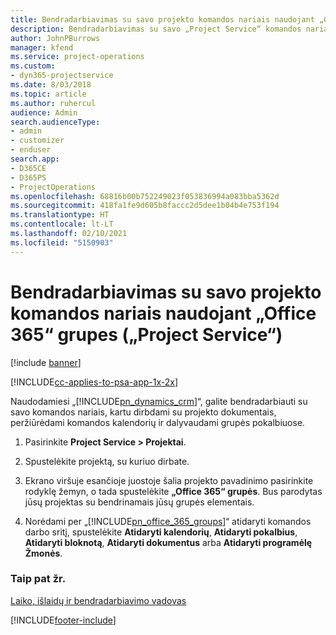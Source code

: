 ```yaml
---
title: Bendradarbiavimas su savo projekto komandos nariais naudojant „Office 365“ grupes
description: Bendradarbiavimas su savo „Project Service“ komandos nariais naudojant „Office 365“ grupes
author: JohnPBurrows
manager: kfend
ms.service: project-operations
ms.custom:
- dyn365-projectservice
ms.date: 8/03/2018
ms.topic: article
ms.author: ruhercul
audience: Admin
search.audienceType:
- admin
- customizer
- enduser
search.app:
- D365CE
- D365PS
- ProjectOperations
ms.openlocfilehash: 68816b00b752249023f053836994a083bba5362d
ms.sourcegitcommit: 418fa1fe9d605b8faccc2d5dee1b04b4e753f194
ms.translationtype: HT
ms.contentlocale: lt-LT
ms.lasthandoff: 02/10/2021
ms.locfileid: "5150903"
---
```

# <a name="collaborate-with-your-project-team-members-with-office-365-groups-project-service"></a>Bendradarbiavimas su savo projekto komandos nariais naudojant „Office 365“ grupes („Project Service“)

[!include [banner](../includes/psa-now-project-operations.md)]

[!INCLUDE[cc-applies-to-psa-app-1x-2x](../includes/cc-applies-to-psa-app-1x-2x.md)]

Naudodamiesi „[!INCLUDE[pn_dynamics_crm](../includes/pn-dynamics-crm.md)]“, galite bendradarbiauti su savo komandos nariais, kartu dirbdami su projekto dokumentais, peržiūrėdami komandos kalendorių ir dalyvaudami grupės pokalbiuose.  
  
1. Pasirinkite **Project Service > Projektai**.  
  
2. Spustelėkite projektą, su kuriuo dirbate.  
  
3. Ekrano viršuje esančioje juostoje šalia projekto pavadinimo pasirinkite rodyklę žemyn, o tada spustelėkite **„Office 365“ grupės**. Bus parodytas jūsų projektas su bendrinamais jūsų grupės elementais.  
  
4. Norėdami per „[!INCLUDE[pn_office_365_groups](../includes/pn-office-365-groups.md)]“ atidaryti komandos darbo sritį, spustelėkite **Atidaryti kalendorių**, **Atidaryti pokalbius**, **Atidaryti bloknotą**, **Atidaryti dokumentus** arba **Atidaryti programėlę Žmonės**.  
  
### <a name="see-also"></a>Taip pat žr.  
 [Laiko, išlaidų ir bendradarbiavimo vadovas](../psa/time-expense-collaboration-guide.md)


[!INCLUDE[footer-include](../includes/footer-banner.md)]